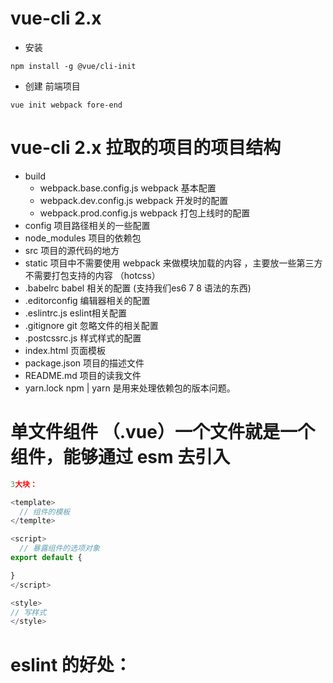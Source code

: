 # vue-cli 2.x

- 安装
```
npm install -g @vue/cli-init
```
- 创建 前端项目
```
vue init webpack fore-end
```

# vue-cli 2.x 拉取的项目的项目结构
- build
  - webpack.base.config.js    webpack 基本配置
  - webpack.dev.config.js     webpack 开发时的配置
  - webpack.prod.config.js    webpack 打包上线时的配置
- config  项目路径相关的一些配置
- node_modules 项目的依赖包
- src   项目的源代码的地方
- static  项目中不需要使用 webpack 来做模块加载的内容 ，主要放一些第三方不需要打包支持的内容 （hotcss）
- .babelrc babel 相关的配置 (支持我们es6 7 8 语法的东西)
- .editorconfig 编辑器相关的配置
- .eslintrc.js eslint相关配置
- .gitignore git 忽略文件的相关配置
- .postcssrc.js  样式样式的配置
- index.html     页面模板
- package.json   项目的描述文件
- README.md       项目的读我文件
- yarn.lock       npm | yarn 是用来处理依赖包的版本问题。

# 单文件组件 （.vue）一个文件就是一个组件，能够通过 esm 去引入
```js
3大块：

<template>
  // 组件的模板
</templte>

<script>
  // 暴露组件的选项对象
export default {

}
</script>

<style>
// 写样式
</style>
```


# eslint 的好处：
